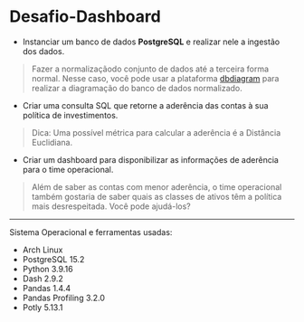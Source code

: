 # Desafio-Dashboard

- Instanciar um banco de dados __PostgreSQL__ e realizar nele a ingestão dos dados.

 >   Fazer a normalizaçãodo conjunto de dados até a terceira forma normal. Nesse caso, você pode usar a plataforma [dbdiagram](https://dbdiagram.io) para realizar a diagramação do banco de dados normalizado.

-  Criar uma consulta SQL que retorne a aderência das contas à sua política de investimentos.

 >   Dica: Uma possível métrica para calcular a aderência é a Distância Euclidiana.

- Criar um dashboard para disponibilizar as informações de aderência para o time operacional.

> Além de saber as contas com menor aderência, o time operacional também gostaria de saber quais as classes de ativos têm a política mais desrespeitada. Você pode ajudá-los?



-----------------------------------------------------------------------

Sistema Operacional e ferramentas usadas:
- Arch Linux
- PostgreSQL 15.2
- Python 3.9.16
- Dash 2.9.2
- Pandas 1.4.4
- Pandas Profiling 3.2.0
- Potly 5.13.1

